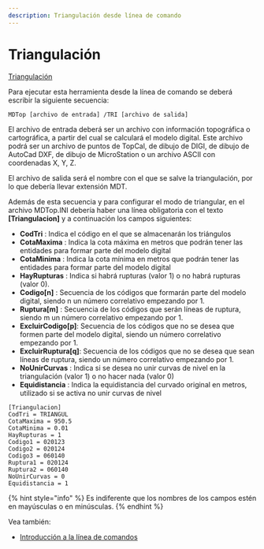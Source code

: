 ```yaml
---
description: Triangulación desde línea de comando
---
```


# Triangulación

[Triangulación](../como.../como-triangulacion.md)

 Para ejecutar esta herramienta desde la línea de comando se deberá escribir la siguiente secuencia:

```text
MDTop [archivo de entrada] /TRI [archivo de salida]
```

El archivo de entrada deberá ser un archivo con información topográfica o cartográfica, a partir del cual se calculará el modelo digital. Este archivo podrá ser un archivo de puntos de TopCal, de dibujo de DIGI, de dibujo de AutoCad DXF, de dibujo de MicroStation o un archivo ASCII con coordenadas X, Y, Z.

El archivo de salida será el nombre con el que se salve la triangulación, por lo que debería llevar extensión MDT.

Además de esta secuencia y para configurar el modo de triangular, en el archivo MDTop.INI debería haber una línea obligatoria con el texto **\[Triangulacion\]** y a continuación los campos siguientes:

* **CodTri** : Indica el código en el que se almacenarán los triángulos
* **CotaMaxima** : Indica la cota máxima en metros que podrán tener las entidades para formar parte del modelo digital
* **CotaMinima** : Indica la cota mínima en metros que podrán tener las entidades para formar parte del modelo digital
* **HayRupturas** : Indica si habrá rupturas \(valor 1\) o no habrá rupturas \(valor 0\).
* **Codigo\[n\]** : Secuencia de los códigos que formarán parte del modelo digital, siendo n un número correlativo empezando por 1.
* **Ruptura\[m\]** : Secuencia de los códigos que serán líneas de ruptura, siendo m un número correlativo empezando por 1.
* **ExcluirCodigo\[p\]**: Secuencia de los códigos que no se desea que formen parte del modelo digital, siendo un número correlativo empezando por 1.
* **ExcluirRuptura\[q\]**: Secuencia de los códigos que no se desea que sean líneas de ruptura, siendo un número correlativo empezando por 1.
* **NoUnirCurvas** : Indica si se desea no unir curvas de nivel en la triangulación \(valor 1\) o no hacer nada \(valor 0\)
* **Equidistancia** : Indica la equidistancia del curvado original en metros, utilizado si se activa no unir curvas de nivel

```text
[Triangulacion]
CodTri = TRIANGUL
CotaMaxima = 950.5
CotaMinima = 0.01
HayRupturas = 1
Codigo1 = 020123
Codigo2 = 020124
Codigo3 = 060140
Ruptura1 = 020124
Ruptura2 = 060140
NoUnirCurvas = 0
Equidistancia = 1
```

{% hint style="info" %}
Es indiferente que los nombres de los campos estén en mayúsculas o en minúsculas.
{% endhint %}

Vea también:

* [Introducción a la línea de comandos](./)

